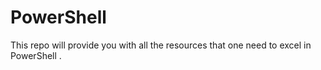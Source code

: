 # PowerShell
This repo will provide you with all the resources that one need to excel in PowerShell .
